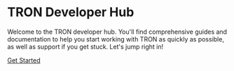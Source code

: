 # TRON Developer Hub

Welcome to the TRON developer hub. You'll find comprehensive guides and documentation to help you start working with TRON as quickly as possible, as well as support if you get stuck. Let's jump right in!

[Get Started](tron-developer-hub.md)    


